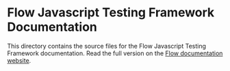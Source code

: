 # Flow Javascript Testing Framework Documentation

This directory contains the source files for the Flow Javascript Testing Framework documentation.
Read the full version on the [Flow documentation website](https://docs.onflow.org/flow-js-testing/).
